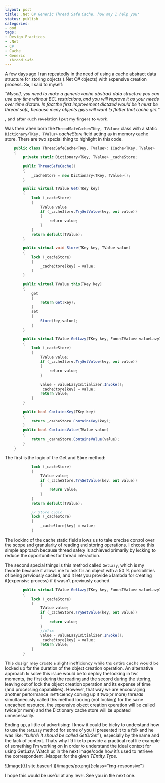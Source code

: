 ```yaml
---
layout: post
title: .Net C# Generic Thread Safe Cache, how may I help you?
status: publish
categories:
- ood
tags:
- Design Practices
- .Net
- C#
- Cache
- Generic
- Thread Safe
---
```

A few days ago I ran repeatedly in the need of using a cache abstract data structure for storing objects (.Net C# objects) with expensive creation process. So, I said to myself:

_“Myself, you need to make a generic cache abstract data structure you can use any time without BCL restrictions, and you will improve it as your needs over time dictate. In fact the first improvement dictated would be it must be thread safe, because many objects guys will want to flatter that cache girl.“_

, and after such revelation I put my fingers to work.

Was then when born the `ThreadSafeCache<TKey, TValue>` class with a static `Dictionary<TKey, TValue>` _cacheStore_ field acting as in memory cache store. There are two special thing to highlight in this code.

```csharp
    public class ThreadSafeCache<TKey, TValue>: ICache<TKey, TValue>
    {
        private static Dictionary<TKey, TValue> _cacheStore;

        public ThreadSafeCache()
        {
            _cacheStore = new Dictionary<TKey, TValue>();
        }

        public virtual TValue Get(TKey key)
        {
            lock (_cacheStore)
            {
                TValue value              
                if (_cacheStore.TryGetValue(key, out value))
                {
                    return value;
                }
            }
            return default(TValue);
        }

        public virtual void Store(TKey key, TValue value)
        {
            lock (_cacheStore)
            {
                _cacheStore[key] = value;
            }
        }

        public virtual TValue this[TKey key]
        {
            get
            {
                return Get(key);
            }
            set
            {
                Store(key,value);
            }
        }

        public virtual TValue GetLazy(TKey key, Func<TValue> valueLazyInitializer)
        {
            lock (_cacheStore)
            {
                TValue value;
                if (_cacheStore.TryGetValue(key, out value))
                {
                    return value;
                }
               
                value = valueLazyInitializer.Invoke();
                _cacheStore[key] = value;
                return value;
            }
        }

        public bool ContainsKey(TKey key)
        {
            return _cacheStore.ContainsKey(key);
        }
        public bool ContainsValue(TValue value)
        {
            return _cacheStore.ContainsValue(value);
        }
    }
```
The first is the logic of the Get and Store method:

```csharp
            lock (_cacheStore)
            {
                TValue value;
                if (_cacheStore.TryGetValue(key, out value))
                {
                    return value;
                }
            }
            return default(TValue);

            // Store Logic
            lock (_cacheStore)
            {
                _cacheStore[key] = value;
            }
```

The locking of the cache static field allows us to take  precise control over the scope and granularity of reading and storing operations. I choose this simple approach because thread safety is achieved primarily by locking to reduce the opportunities for thread interaction.

The second special things is this method called `GetLazy`, which is my favorite because it allows me to ask for an object with a 50 % possibilities of being previously cached, and it lets you provide a lambda for creating it(expensive process) if it wasn’t previously cached.

```csharp     
        public virtual TValue GetLazy(TKey key, Func<TValue> valueLazyInitializer)
        {
            lock (_cacheStore)
            {
                TValue value;
                if (_cacheStore.TryGetValue(key, out value))
                {
                    return value;
                }
                //else
                value = valueLazyInitializer.Invoke();
                _cacheStore[key] = value;
                return value;
            }
        }
```

This design may create a slight inefficiency while the entire cache would be locked up for the duration of the object creation operation. An alternative approach to solve this issue would be to deploy the locking in two moments, the first during the reading and the second during the storing, leaving out of lock the object creation operation and its expense of time (and processing capabilities). However, that way we are encouraging another performance inefficiency coming up if two(or more) threads simultaneously called this method looking (not locking) for the same uncached resource, the expensive object creation operation will be called twice(or more) and the Dictionary cache store will be updated unnecessarily.

Ending up, a little of advertising: I know it could be tricky to understand how to use the `GetLazy` method for some of you (I presented it to a folk and he was like: “_huhh?! It should be called GetOrSet_”), especially by the name and the lack of context. That’s why I‘d like to provide a practical real life example of something I’m working on In order to understand the ideal context for using GetLazy. Watch up in the next image/code how it’s used to retrieve the correspondent _Mapper_for the given _TEntity_Type_.

![Image]({{ site.baseurl }}/images/po.png){:class="img-responsive"}

I hope this would be useful at any level. See you in the next one.
